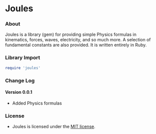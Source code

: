 # Joules
### About
Joules is a library (gem) for providing simple Physics formulas in kinematics, forces, waves, electricity, and so much more. A selection of fundamental constants are also provided. It is written entirely in Ruby.

### Library Import
```Ruby
require 'joules'
```

### Change Log
#### Version 0.0.1
* Added Physics formulas  

### License
* Joules is licensed under the [MIT license](https://github.com/elailai94/Joules/blob/master/LICENSE.md).
